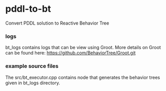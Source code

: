 # pddl-to-bt
Convert PDDL solution to Reactive Behavior Tree

### logs
bt_logs contains logs that can be view using Groot.
More details on Groot can be found here:
https://github.com/BehaviorTree/Groot.git

### example source files
The src/bt_executor.cpp contains node that generates the behavior trees given in bt_logs directory.


